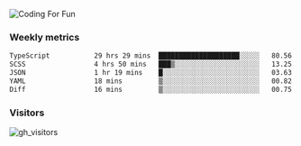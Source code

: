 ![Coding For Fun](https://glitch-art.vercel.app/api/simple?word=<Rise%20/>)

### Weekly metrics

<!--START_SECTION:waka-->

```txt
TypeScript           29 hrs 29 mins  ████████████████████░░░░░   80.56 %
SCSS                 4 hrs 50 mins   ███▒░░░░░░░░░░░░░░░░░░░░░   13.25 %
JSON                 1 hr 19 mins    █░░░░░░░░░░░░░░░░░░░░░░░░   03.63 %
YAML                 18 mins         ▒░░░░░░░░░░░░░░░░░░░░░░░░   00.82 %
Diff                 16 mins         ▒░░░░░░░░░░░░░░░░░░░░░░░░   00.75 %
```

<!--END_SECTION:waka-->


### Visitors
![gh_visitors](https://profile-counter.glitch.me/okyiww/count.svg)
